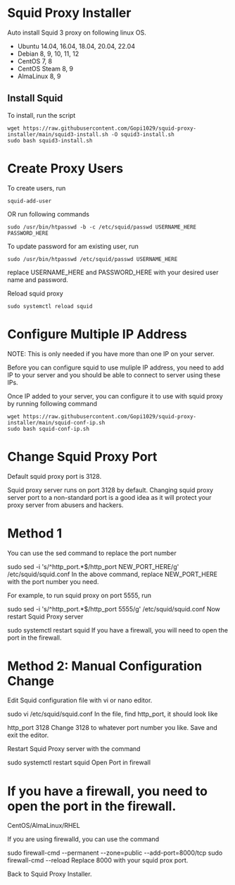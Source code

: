 # Squid Proxy Installer

Auto install Squid 3 proxy on following linux OS.

* Ubuntu 14.04, 16.04, 18.04, 20.04, 22.04
* Debian 8, 9, 10, 11, 12
* CentOS 7, 8
* CentOS Steam 8, 9
* AlmaLinux 8, 9


## Install Squid

To install, run the script

```
wget https://raw.githubusercontent.com/Gopi1029/squid-proxy-installer/main/squid3-install.sh -O squid3-install.sh
sudo bash squid3-install.sh
```

# Create Proxy Users

To create users, run

```
squid-add-user
```

OR run following commands

```
sudo /usr/bin/htpasswd -b -c /etc/squid/passwd USERNAME_HERE PASSWORD_HERE
```

To update password for am existing user, run

```
sudo /usr/bin/htpasswd /etc/squid/passwd USERNAME_HERE
```

replace USERNAME_HERE and PASSWORD_HERE with your desired user name and password.

Reload squid proxy

```
sudo systemctl reload squid
```

# Configure Multiple IP Address

NOTE: This is only needed if you have more than one IP on your server.

Before you can configure squid to use muliple IP address, you need to add IP to your server and you should be able to connect to server using these IPs.

Once IP added to your server, you can configure it to use with squid proxy by running following command

```
wget https://raw.githubusercontent.com/Gopi1029/squid-proxy-installer/main/squid-conf-ip.sh
sudo bash squid-conf-ip.sh
```

# Change Squid Proxy Port

Default squid proxy port is 3128.


Squid proxy server runs on port 3128 by default. Changing squid proxy server port to a non-standard port is a good idea as it will protect your proxy server from abusers and hackers.

# Method 1

You can use the sed command to replace the port number


sudo sed -i 's/^http_port.*$/http_port NEW_PORT_HERE/g'  /etc/squid/squid.conf
In the above command, replace NEW_PORT_HERE with the port number you need.

For example, to run squid proxy on port 5555, run


sudo sed -i 's/^http_port.*$/http_port 5555/g'  /etc/squid/squid.conf
Now restart Squid Proxy server


sudo systemctl restart squid
If you have a firewall, you will need to open the port in the firewall.



# Method 2: Manual Configuration Change

Edit Squid configuration file with vi or nano editor.


sudo vi /etc/squid/squid.conf
In the file, find http_port, it should look like


http_port 3128
Change 3128 to whatever port number you like. Save and exit the editor.

Restart Squid Proxy server with the command


sudo systemctl restart squid
Open Port in firewall

# If you have a firewall, you need to open the port in the firewall.

CentOS/AlmaLinux/RHEL

If you are using firewalld, you can use the command


sudo firewall-cmd --permanent --zone=public --add-port=8000/tcp
sudo firewall-cmd --reload
Replace 8000 with your squid prox port.

Back to Squid Proxy Installer.
